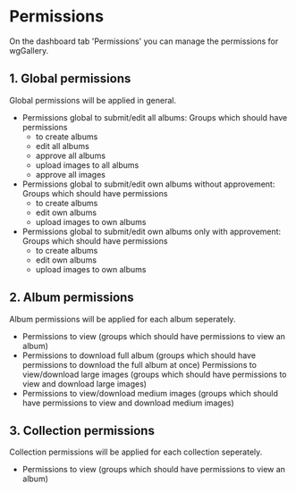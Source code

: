 # Permissions

On the dashboard tab 'Permissions' you can manage the permissions for wgGallery.

## 1. Global permissions

Global permissions will be applied in general.

* Permissions global to submit/edit all albums:  Groups which should have permissions
  * to create albums 
  * edit all albums 
  * approve all albums 
  * upload images to all albums 
  * approve all images
* Permissions global to submit/edit own albums without approvement: Groups which should have permissions
  * to create albums 
  * edit own albums 
  * upload images to own albums
* Permissions global to submit/edit own albums only with approvement: Groups which should have permissions
  * to create albums 
  * edit own albums 
  * upload images to own albums

## 2. Album permissions

Album permissions will be applied for each album seperately.

* Permissions to view \(groups which should have permissions to view an album\) 
* Permissions to download full album \(groups which should have permissions to download the full album at once\) Permissions to view/download large images \(groups which should have permissions to view and download large images\) 
* Permissions to view/download medium images \(groups which should have permissions to view and download medium images\)

## 3. Collection permissions

Collection permissions will be applied for each collection seperately.

* Permissions to view \(groups which should have permissions to view an album\) 


